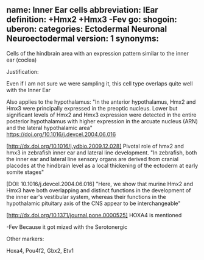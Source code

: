 name: Inner Ear cells
abbreviation: IEar
definition: +Hmx2 +Hmx3 -Fev
go:
shogoin: 
uberon:
categories: Ectodermal Neuronal Neuroectodermal
version: 1
synonyms:
---

Cells of the hindbrain area with an expression pattern similar to the inner ear (coclea) 

Justification:

Even if I am not sure we were sampling it, this cell type overlaps quite well with the Inner Ear

Also applies to the hypothalamus: 
"In the anterior hypothalamus, Hmx2 and Hmx3 were principally expressed in the preoptic nucleus. Lower but significant levels of Hmx2 and Hmx3 expression were detected in the entire posterior hypothalamus with higher expression in the arcuate nucleus (ARN) and the lateral hypothalamic area"
https://doi.org/10.1016/j.devcel.2004.06.016


[http://dx.doi.org/10.1016/j.ydbio.2009.12.028] Pivotal role of hmx2 and hmx3 in zebrafish inner ear and lateral line development. "In zebrafish, both the inner ear and lateral line sensory organs are derived from cranial placodes at the hindbrain level as a local thickening of the ectoderm at early somite stages"

[DOI: 10.1016/j.devcel.2004.06.016] "Here, we show that murine Hmx2 and Hmx3 have both overlapping and distinct functions in the development of the inner ear's vestibular system, whereas their functions in the hypothalamic pituitary axis of the CNS appear to be interchangeable"

[http://dx.doi.org/10.1371/journal.pone.0000525] HOXA4 is mentioned

-Fev Because it got mized with the Serotonergic

Other markers:

Hoxa4, Pou4f2, Gbx2,  Etv1

